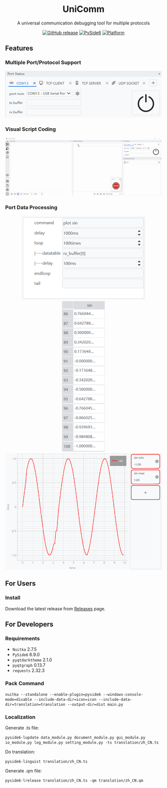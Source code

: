 <h1 align="center">
    UniComm
</h1>

<p align="center">
    A universal communication debugging tool for multiple protocols
</p>

<div align="center">

[![GitHub release](https://img.shields.io/github/v/release/zyt20001205/UniComm?color=%2334D058&label=Version)](https://github.com/zyt20001205/UniComm/releases)
[![PySide6](https://img.shields.io/badge/Built%20with-PySide6-blue)](https://pypi.org/project/PySide6/)
[![Platform](https://img.shields.io/badge/Platform-Windows-lightgrey)]()

</div>

## Features

### Multiple Port/Protocol Support

<div align="center">

<img src="screenshot/multiple_port_protocol_support.png" alt="Multiple Port Control" width="600">

</div>

### Visual Script Coding

<div align="center">

<img src="screenshot/visual_script_coding.gif" alt="Visual Script Coding" width="800">

</div>

### Port Data Processing

<div align="center">

<img src="screenshot/port_data_processing_0.png" alt="Port Data Processing" width="400">

<br>

<img src="screenshot/port_data_processing_1.png" alt="Port Data Processing" width="140">
<img src="screenshot/port_data_processing_2.png" alt="Port Data Processing" width="660">

</div>

## For Users

### Install

Download the latest release from [Releases](https://github.com/zyt20001205/UniComm/releases) page.

## For Developers

### Requirements

- `Nuitka`                    2.7.5
- `PySide6`                   6.9.0
- `pyqtdarktheme`             2.1.0
- `pyqtgraph`                 0.13.7
- `requests`                  2.32.3

### Pack Command

```shell
nuitka --standalone --enable-plugin=pyside6 --windows-console-mode=disable --include-data-dir=icon=icon --include-data-dir=translation=translation --output-dir=dist main.py
```

### Localization

Generate .ts file:

```shell
pyside6-lupdate data_module.py document_module.py gui_module.py io_module.py log_module.py setting_module.py -ts translation/zh_CN.ts
```

Do translation:

```shell
pyside6-linguist translation/zh_CN.ts
```

Generate .qm file:

```shell
pyside6-lrelease translation/zh_CN.ts -qm translation/zh_CN.qm
```

